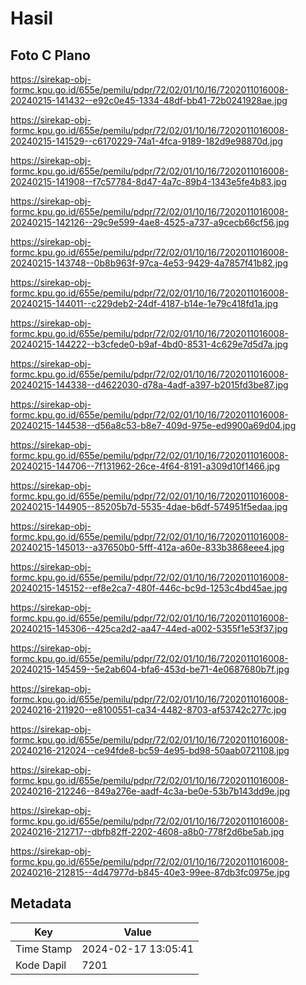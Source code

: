 # Hasil

## Foto C Plano

https://sirekap-obj-formc.kpu.go.id/655e/pemilu/pdpr/72/02/01/10/16/7202011016008-20240215-141432--e92c0e45-1334-48df-bb41-72b0241928ae.jpg

https://sirekap-obj-formc.kpu.go.id/655e/pemilu/pdpr/72/02/01/10/16/7202011016008-20240215-141529--c6170229-74a1-4fca-9189-182d9e98870d.jpg

https://sirekap-obj-formc.kpu.go.id/655e/pemilu/pdpr/72/02/01/10/16/7202011016008-20240215-141908--f7c57784-8d47-4a7c-89b4-1343e5fe4b83.jpg

https://sirekap-obj-formc.kpu.go.id/655e/pemilu/pdpr/72/02/01/10/16/7202011016008-20240215-142126--29c9e599-4ae8-4525-a737-a9cecb66cf56.jpg

https://sirekap-obj-formc.kpu.go.id/655e/pemilu/pdpr/72/02/01/10/16/7202011016008-20240215-143748--0b8b963f-97ca-4e53-9429-4a7857f41b82.jpg

https://sirekap-obj-formc.kpu.go.id/655e/pemilu/pdpr/72/02/01/10/16/7202011016008-20240215-144011--c229deb2-24df-4187-b14e-1e79c418fd1a.jpg

https://sirekap-obj-formc.kpu.go.id/655e/pemilu/pdpr/72/02/01/10/16/7202011016008-20240215-144222--b3cfede0-b9af-4bd0-8531-4c629e7d5d7a.jpg

https://sirekap-obj-formc.kpu.go.id/655e/pemilu/pdpr/72/02/01/10/16/7202011016008-20240215-144338--d4622030-d78a-4adf-a397-b2015fd3be87.jpg

https://sirekap-obj-formc.kpu.go.id/655e/pemilu/pdpr/72/02/01/10/16/7202011016008-20240215-144538--d56a8c53-b8e7-409d-975e-ed9900a69d04.jpg

https://sirekap-obj-formc.kpu.go.id/655e/pemilu/pdpr/72/02/01/10/16/7202011016008-20240215-144706--7f131962-26ce-4f64-8191-a309d10f1466.jpg

https://sirekap-obj-formc.kpu.go.id/655e/pemilu/pdpr/72/02/01/10/16/7202011016008-20240215-144905--85205b7d-5535-4dae-b6df-574951f5edaa.jpg

https://sirekap-obj-formc.kpu.go.id/655e/pemilu/pdpr/72/02/01/10/16/7202011016008-20240215-145013--a37650b0-5fff-412a-a60e-833b3868eee4.jpg

https://sirekap-obj-formc.kpu.go.id/655e/pemilu/pdpr/72/02/01/10/16/7202011016008-20240215-145152--ef8e2ca7-480f-446c-bc9d-1253c4bd45ae.jpg

https://sirekap-obj-formc.kpu.go.id/655e/pemilu/pdpr/72/02/01/10/16/7202011016008-20240215-145306--425ca2d2-aa47-44ed-a002-5355f1e53f37.jpg

https://sirekap-obj-formc.kpu.go.id/655e/pemilu/pdpr/72/02/01/10/16/7202011016008-20240215-145459--5e2ab604-bfa6-453d-be71-4e0687680b7f.jpg

https://sirekap-obj-formc.kpu.go.id/655e/pemilu/pdpr/72/02/01/10/16/7202011016008-20240216-211920--e8100551-ca34-4482-8703-af53742c277c.jpg

https://sirekap-obj-formc.kpu.go.id/655e/pemilu/pdpr/72/02/01/10/16/7202011016008-20240216-212024--ce94fde8-bc59-4e95-bd98-50aab0721108.jpg

https://sirekap-obj-formc.kpu.go.id/655e/pemilu/pdpr/72/02/01/10/16/7202011016008-20240216-212246--849a276e-aadf-4c3a-be0e-53b7b143dd9e.jpg

https://sirekap-obj-formc.kpu.go.id/655e/pemilu/pdpr/72/02/01/10/16/7202011016008-20240216-212717--dbfb82ff-2202-4608-a8b0-778f2d6be5ab.jpg

https://sirekap-obj-formc.kpu.go.id/655e/pemilu/pdpr/72/02/01/10/16/7202011016008-20240216-212815--4d47977d-b845-40e3-99ee-87db3fc0975e.jpg


## Metadata

| Key        | Value               |
| ---------- | ------------------- |
| Time Stamp | 2024-02-17 13:05:41 |
| Kode Dapil | 7201                |



